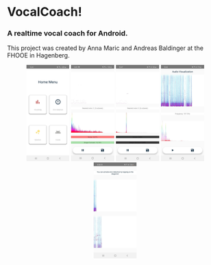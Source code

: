 # VocalCoach!
### A realtime vocal coach for Android.
This project was created by Anna Maric and Andreas Baldinger at the FHOOE in Hagenberg.

<p align="middle">
<img src="./app/img/store_screen_1.jpeg" width="20%">

<img src="./app/img/store_screen_2.jpeg" width="20%">

<img src="./app/img/store_screen_3.jpeg" width="20%">

<img src="./app/img/store_screen_4.jpeg" width="20%">

<img src="./app/img/store_screen_5.jpeg" width="20%">
</p>
